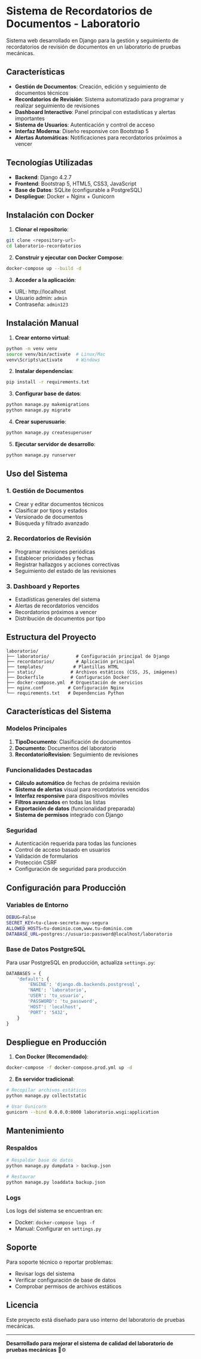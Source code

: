 # Sistema de Recordatorios de Documentos - Laboratorio

Sistema web desarrollado en Django para la gestión y seguimiento de recordatorios de revisión de documentos en un laboratorio de pruebas mecánicas.

## Características

- **Gestión de Documentos**: Creación, edición y seguimiento de documentos técnicos
- **Recordatorios de Revisión**: Sistema automatizado para programar y realizar seguimiento de revisiones
- **Dashboard Interactivo**: Panel principal con estadísticas y alertas importantes
- **Sistema de Usuarios**: Autenticación y control de acceso
- **Interfaz Moderna**: Diseño responsive con Bootstrap 5
- **Alertas Automáticas**: Notificaciones para recordatorios próximos a vencer

## Tecnologías Utilizadas

- **Backend**: Django 4.2.7
- **Frontend**: Bootstrap 5, HTML5, CSS3, JavaScript
- **Base de Datos**: SQLite (configurable a PostgreSQL)
- **Despliegue**: Docker + Nginx + Gunicorn

## Instalación con Docker

1. **Clonar el repositorio**:
```bash
git clone <repository-url>
cd laboratorio-recordatorios
```

2. **Construir y ejecutar con Docker Compose**:
```bash
docker-compose up --build -d
```

3. **Acceder a la aplicación**:
- URL: http://localhost
- Usuario admin: `admin`
- Contraseña: `admin123`

## Instalación Manual

1. **Crear entorno virtual**:
```bash
python -m venv venv
source venv/bin/activate  # Linux/Mac
venv\Scripts\activate     # Windows
```

2. **Instalar dependencias**:
```bash
pip install -r requirements.txt
```

3. **Configurar base de datos**:
```bash
python manage.py makemigrations
python manage.py migrate
```

4. **Crear superusuario**:
```bash
python manage.py createsuperuser
```

5. **Ejecutar servidor de desarrollo**:
```bash
python manage.py runserver
```

## Uso del Sistema

### 1. Gestión de Documentos
- Crear y editar documentos técnicos
- Clasificar por tipos y estados
- Versionado de documentos
- Búsqueda y filtrado avanzado

### 2. Recordatorios de Revisión
- Programar revisiones periódicas
- Establecer prioridades y fechas
- Registrar hallazgos y acciones correctivas
- Seguimiento del estado de las revisiones

### 3. Dashboard y Reportes
- Estadísticas generales del sistema
- Alertas de recordatorios vencidos
- Recordatorios próximos a vencer
- Distribución de documentos por tipo

## Estructura del Proyecto

```
laboratorio/
├── laboratorio/          # Configuración principal de Django
├── recordatorios/        # Aplicación principal
├── templates/           # Plantillas HTML
├── static/             # Archivos estáticos (CSS, JS, imágenes)
├── Dockerfile          # Configuración Docker
├── docker-compose.yml  # Orquestación de servicios
├── nginx.conf         # Configuración Nginx
└── requirements.txt   # Dependencias Python
```

## Características del Sistema

### Modelos Principales

1. **TipoDocumento**: Clasificación de documentos
2. **Documento**: Documentos del laboratorio
3. **RecordatorioRevision**: Seguimiento de revisiones

### Funcionalidades Destacadas

- **Cálculo automático** de fechas de próxima revisión
- **Sistema de alertas** visual para recordatorios vencidos
- **Interfaz responsive** para dispositivos móviles
- **Filtros avanzados** en todas las listas
- **Exportación de datos** (funcionalidad preparada)
- **Sistema de permisos** integrado con Django

### Seguridad

- Autenticación requerida para todas las funciones
- Control de acceso basado en usuarios
- Validación de formularios
- Protección CSRF
- Configuración de seguridad para producción

## Configuración para Producción

### Variables de Entorno

```bash
DEBUG=False
SECRET_KEY=tu-clave-secreta-muy-segura
ALLOWED_HOSTS=tu-dominio.com,www.tu-dominio.com
DATABASE_URL=postgres://usuario:password@localhost/laboratorio
```

### Base de Datos PostgreSQL

Para usar PostgreSQL en producción, actualiza `settings.py`:

```python
DATABASES = {
    'default': {
        'ENGINE': 'django.db.backends.postgresql',
        'NAME': 'laboratorio',
        'USER': 'tu_usuario',
        'PASSWORD': 'tu_password',
        'HOST': 'localhost',
        'PORT': '5432',
    }
}
```

## Despliegue en Producción

1. **Con Docker (Recomendado)**:
```bash
docker-compose -f docker-compose.prod.yml up -d
```

2. **En servidor tradicional**:
```bash
# Recopilar archivos estáticos
python manage.py collectstatic

# Usar Gunicorn
gunicorn --bind 0.0.0.0:8000 laboratorio.wsgi:application
```

## Mantenimiento

### Respaldos
```bash
# Respaldar base de datos
python manage.py dumpdata > backup.json

# Restaurar
python manage.py loaddata backup.json
```

### Logs
Los logs del sistema se encuentran en:
- Docker: `docker-compose logs -f`
- Manual: Configurar en `settings.py`

## Soporte

Para soporte técnico o reportar problemas:
- Revisar logs del sistema
- Verificar configuración de base de datos
- Comprobar permisos de archivos estáticos

## Licencia

Este proyecto está diseñado para uso interno del laboratorio de pruebas mecánicas.

---

**Desarrollado para mejorar el sistema de calidad del laboratorio de pruebas mecánicas** 🔬⚙️
